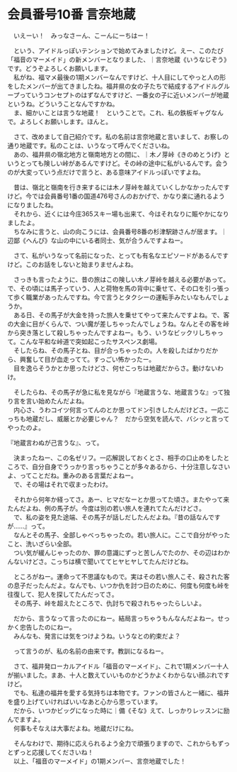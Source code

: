 # 会員番号10番 言奈地蔵

　いえーい！　みっなさーん、こーんにーちはー！

　という、アイドルっぽいテンションで始めてみましたけど。えー、このたび「福音のマーメイド」の新メンバーとなりました、｜言奈地蔵《いうなじぞう》です。どうぞよろしくお願いします。  
　私がね、福マメ最後の1期メンバーなんですけど、十人目にしてやっと人の形をしたメンバーが出てきましたね。福井県の女の子たちで結成するアイドルグループっていうコンセプトのはずなんですけど、一番女の子に近いメンバーが地蔵というね。どういうことなんですかね。  
　ま、細かいことは言うな地蔵！　ということで。これ、私の鉄板ギャグなんで。よろしくお願いします。ほんと。

　さて、改めまして自己紹介です。私の名前は言奈地蔵と言いまして、お察しの通り地蔵です。私のことは、いうなって呼んでくださいね。  
　あの、福井県の嶺北地方と嶺南地方との間に、｜木ノ芽峠《きのめとうげ》というとっても険しい峠があるんですけど。その峠の途中に私がいるんです。会うのが大変っていう点だけで言うと、ある意味アイドルっぽいですよね。

　昔は、嶺北と嶺南を行き来するには木ノ芽峠を越えていくしかなかったんですけど。今では会員番号1番の国道476号さんのおかげで、かなり楽に通れるようになりましたね。  
　それから、近くには今庄365スキー場も出来て、今はそれなりに賑やかになりましたよ。  
　ちなみに言うと、山の向こうには、会員番号8番の杉津駅跡さんが居ます。｜辺鄙《へんぴ》な山の中にいる者同士、気が合うんですよねー。

　さて、私がいうなって名前になった、とっても有名なエピソードがあるんですけど。このお話をしないと始まりませんよね。

　さっきも言ったように、昔の旅はこの険しい木ノ芽峠を越える必要があって。で、その頃には馬子っていう、人と荷物を馬の背中に乗せて、その口を引っ張って歩く職業があったんですね。今で言うとタクシーの運転手みたいなもんでしょうか。  
　ある日、その馬子が大金を持った旅人を乗せてやって来たんですよね。で、客の大金に目がくらんで、つい魔が差しちゃったんでしょうね。なんとその客を峠から突き落として殺しちゃったんですよねー。もう、いうなビックリしちゃって。こんな平和な峠道で突如起こったサスペンス劇場。  
　そしたらね、その馬子とね、目が合っちゃったの。人を殺したばかりだから、興奮して目が血走ってて。すっごい怖かったー。  
　目を逸らそうかとか思ったけどさ、何せこっちは地蔵だからさ。動けないわけ。

　そしたらね、その馬子が急に私を見ながら『地蔵言うな、地蔵言うな』って独り言を言い始めたんだよね。  
　内心さ、うわコイツ何言ってんのとか思ってドン引きしたんだけどさ。一応こっちも地蔵だし、威厳とか必要じゃん？　だから空気を読んで、バシッと言ってやったのよ。

『地蔵言わぬが己言うな』、って。

　決まったねー、この名ゼリフ。一応解説しておくとさ、相手の口止めをしたところで、自分自身でうっかり言っちゃうことが多々あるから、十分注意しなさいよ、ってことだね。重みのある言葉だよねー。  
　で、その場はそれで収まったわけ。

　それから何年か経ってさ。あー、ヒマだなーとか思ってた頃さ。またやって来たんだよね、例の馬子が。今度は別の若い旅人を連れてたんだけどさ。  
　で、私の姿を見た途端、その馬子が話しだしたんだよね。『昔の話なんですが……』って。  
　なんとその馬子、全部しゃべっちゃったの。若い旅人に。ここで自分がやったこと、洗いざらい全部。  
　つい気が緩んじゃったのか、罪の意識にずっと苦しんでたのか、その辺はわかんないけどさ。こっちは横で聞いててヒヤヒヤしてたんだけどね。

　ところがねー。運命って不思議なもので。実はその若い旅人こそ、殺された客の息子だったんだよ。なんでも、いつか仇を討つ日のために、何度も何度も峠を往復して、犯人を探してたんだってさ。  
　その馬子、峠を超えたところで、仇討ちで殺されちゃったらしいよ。

　だから、言うなって言ったのにねー。結局言っちゃうもんなんだよねー。せっかく忠告したのにねー。  
　みんなも、発言には気をつけようね。いうなとの約束だよ？

　って言うのが、私の名前の由来です。教訓になるねー。

　さて、福井発ローカルアイドル「福音のマーメイド」、これで1期メンバー十人が揃いました。まあ、十人と数えていいものかどうかよくわからない顔ぶれですけど。  
　でも、私達の福井を愛する気持ちは本物です。ファンの皆さんと一緒に、福井を盛り上げていければいいなあと心から思っています。  
　だから、いつかビッグになった時に｜備《そな》えて、しっかりレッスンに励んでますよ。  
　何事もそなえは大事だよね。地蔵だけにね。

　そんなわけで、期待に応えられるよう全力で頑張りますので、これからもずっとずっと応援してくださいね！  
　以上、「福音のマーメイド」の1期メンバー、言奈地蔵でした！

